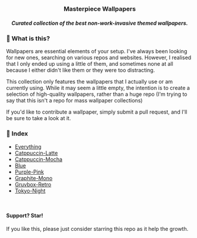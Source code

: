 <h3 align="center">
  Masterpiece Wallpapers
  <h5 align="center">
    Curated collection of the best non-work-invasive themed wallpapers.<br>
  </h5>
</h3>

### 📝 What is this?

Wallpapers are essential elements of your setup. I've always been looking for new ones, searching on various repos and websites. However, I realised that I only ended up using a little of them, and sometimes none at all because I either didn't like them or they were too distracting.

This collection only features the wallpapers that I actually use or am currently using. While it may seem a little empty, the intention is to create a selection of high-quality wallpapers, rather than a huge repo (I'm trying to say that this isn't a repo for mass wallpaper collections)

If you'd like to contribute a wallpaper, simply submit a pull request, and I'll be sure to take a look at it.

### 📖 Index
- [Everything](src/index/Everything.md)
- [Catppuccin-Latte](src/index/Catppuccin-Latte.md)
- [Catppuccin-Mocha](src/index/Catppuccin-Mocha.md)
- [Blue](src/index/Blue.md)
- [Purple-Pink](src/index/Purple-Pink.md)
- [Graphite-Mono](src/index/Graphite-Mono.md)
- [Gruvbox-Retro](src/index/Gruvbox-Retro.md)
- [Tokyo-Night](src/index/Tokyo-Night.md)

<br>

#### Support? Star!

If you like this, please just consider starring this repo as it help the growth.